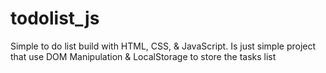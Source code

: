 # todolist_js

Simple to do list build with HTML, CSS, & JavaScript. Is just simple project that use DOM Manipulation & LocalStorage to store the tasks list
